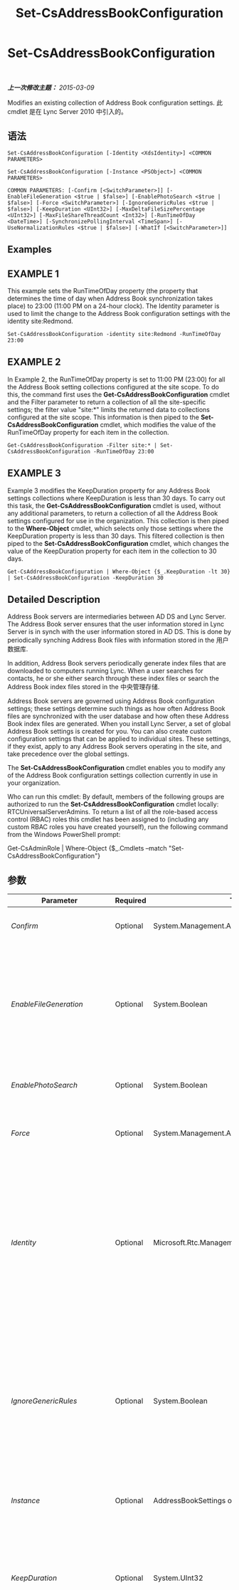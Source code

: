 ﻿---
title: Set-CsAddressBookConfiguration
TOCTitle: Set-CsAddressBookConfiguration
ms:assetid: a700328b-c738-447a-a03c-319852b42240
ms:mtpsurl: https://technet.microsoft.com/zh-cn/library/Gg412784(v=OCS.15)
ms:contentKeyID: 49313846
ms.date: 05/19/2016
mtps_version: v=OCS.15
ms.translationtype: HT
---

# Set-CsAddressBookConfiguration

 

_**上一次修改主题：** 2015-03-09_

Modifies an existing collection of Address Book configuration settings. 此 cmdlet 是在 Lync Server 2010 中引入的。

## 语法

    Set-CsAddressBookConfiguration [-Identity <XdsIdentity>] <COMMON PARAMETERS>

    Set-CsAddressBookConfiguration [-Instance <PSObject>] <COMMON PARAMETERS>

    COMMON PARAMETERS: [-Confirm [<SwitchParameter>]] [-EnableFileGeneration <$true | $false>] [-EnablePhotoSearch <$true | $false>] [-Force <SwitchParameter>] [-IgnoreGenericRules <$true | $false>] [-KeepDuration <UInt32>] [-MaxDeltaFileSizePercentage <UInt32>] [-MaxFileShareThreadCount <Int32>] [-RunTimeOfDay <DateTime>] [-SynchronizePollingInterval <TimeSpan>] [-UseNormalizationRules <$true | $false>] [-WhatIf [<SwitchParameter>]]

## Examples

## EXAMPLE 1

This example sets the RunTimeOfDay property (the property that determines the time of day when Address Book synchronization takes place) to 23:00 (11:00 PM on a 24-hour clock). The Identity parameter is used to limit the change to the Address Book configuration settings with the identity site:Redmond.

    Set-CsAddressBookConfiguration -identity site:Redmond -RunTimeOfDay 23:00

## EXAMPLE 2

In Example 2, the RunTimeOfDay property is set to 11:00 PM (23:00) for all the Address Book setting collections configured at the site scope. To do this, the command first uses the **Get-CsAddressBookConfiguration** cmdlet and the Filter parameter to return a collection of all the site-specific settings; the filter value "site:\*" limits the returned data to collections configured at the site scope. This information is then piped to the **Set-CsAddressBookConfiguration** cmdlet, which modifies the value of the RunTimeOfDay property for each item in the collection.

    Get-CsAddressBookConfiguration -Filter site:* | Set-CsAddressBookConfiguration -RunTimeOfDay 23:00

## EXAMPLE 3

Example 3 modifies the KeepDuration property for any Address Book settings collections where KeepDuration is less than 30 days. To carry out this task, the **Get-CsAddressBookConfiguration** cmdlet is used, without any additional parameters, to return a collection of all the Address Book settings configured for use in the organization. This collection is then piped to the **Where-Object** cmdlet, which selects only those settings where the KeepDuration property is less than 30 days. This filtered collection is then piped to the **Set-CsAddressBookConfiguration** cmdlet, which changes the value of the KeepDuration property for each item in the collection to 30 days.

    Get-CsAddressBookConfiguration | Where-Object {$_.KeepDuration -lt 30} | Set-CsAddressBookConfiguration -KeepDuration 30

## Detailed Description

Address Book servers are intermediaries between AD DS and Lync Server. The Address Book server ensures that the user information stored in Lync Server is in synch with the user information stored in AD DS. This is done by periodically synching Address Book files with information stored in the 用户数据库.

In addition, Address Book servers periodically generate index files that are downloaded to computers running Lync. When a user searches for contacts, he or she either search through these index files or search the Address Book index files stored in the 中央管理存储.

Address Book servers are governed using Address Book configuration settings; these settings determine such things as how often Address Book files are synchronized with the user database and how often these Address Book index files are generated. When you install Lync Server, a set of global Address Book settings is created for you. You can also create custom configuration settings that can be applied to individual sites. These settings, if they exist, apply to any Address Book servers operating in the site, and take precedence over the global settings.

The **Set-CsAddressBookConfiguration** cmdlet enables you to modify any of the Address Book configuration settings collection currently in use in your organization.

Who can run this cmdlet: By default, members of the following groups are authorized to run the **Set-CsAddressBookConfiguration** cmdlet locally: RTCUniversalServerAdmins. To return a list of all the role-based access control (RBAC) roles this cmdlet has been assigned to (including any custom RBAC roles you have created yourself), run the following command from the Windows PowerShell prompt:

Get-CsAdminRole | Where-Object {$\_.Cmdlets –match "Set-CsAddressBookConfiguration"}

## 参数


<table>
<colgroup>
<col style="width: 25%" />
<col style="width: 25%" />
<col style="width: 25%" />
<col style="width: 25%" />
</colgroup>
<thead>
<tr class="header">
<th>Parameter</th>
<th>Required</th>
<th>Type</th>
<th>Description</th>
</tr>
</thead>
<tbody>
<tr class="odd">
<td><p><em>Confirm</em></p></td>
<td><p>Optional</p></td>
<td><p>System.Management.Automation.SwitchParameter</p></td>
<td><p>在执行命令之前提示您进行确认。</p></td>
</tr>
<tr class="even">
<td><p><em>EnableFileGeneration</em></p></td>
<td><p>Optional</p></td>
<td><p>System.Boolean</p></td>
<td><p>When set to True (the default value) the Address Book server generates Address Book index files that can be downloaded by clients. When set to False, these index files are not generated. That means that client applications will have to use the 通讯簿 Web 查询服务 when searching for contacts.</p></td>
</tr>
<tr class="odd">
<td><p><em>EnablePhotoSearch</em></p></td>
<td><p>Optional</p></td>
<td><p>System.Boolean</p></td>
<td><p>When set to True, user photos will be displayed in search results.</p></td>
</tr>
<tr class="even">
<td><p><em>Force</em></p></td>
<td><p>Optional</p></td>
<td><p>System.Management.Automation.SwitchParameter</p></td>
<td><p>Suppresses the display of any non-fatal error message that might occur when running the command.</p></td>
</tr>
<tr class="odd">
<td><p><em>Identity</em></p></td>
<td><p>Optional</p></td>
<td><p>Microsoft.Rtc.Management.Xds.XdsIdentity</p></td>
<td><p>Unique identifier assigned to the collection of Address Book settings. To refer to the global settings, use this syntax: -Identity global. To refer to a collection configured at the site scope, use syntax similar to this: -Identity site:Redmond. You cannot use wildcard characters when specifying an Identity.</p>
<p>If this parameter is omitted, then the <strong>Set-CsAddressBookConfiguration</strong> cmdlet will modify the global settings.</p></td>
</tr>
<tr class="even">
<td><p><em>IgnoreGenericRules</em></p></td>
<td><p>Optional</p></td>
<td><p>System.Boolean</p></td>
<td><p>Indicates whether or not the Address Book server ignores the generic normalization rules used when parsing phone numbers. Generic rules are the rules that are built into Lync Server. These rules cannot be changed; however, by setting the value of this property to True you can instruct your Address Book servers to ignore these rules and instead use custom rules that you create yourself. The default value is False.</p></td>
</tr>
<tr class="odd">
<td><p><em>Instance</em></p></td>
<td><p>Optional</p></td>
<td><p>AddressBookSettings object</p></td>
<td><p>允许您将对对象的引用传递到 cmdlet，而不是设置单个参数值。</p></td>
</tr>
<tr class="even">
<td><p><em>KeepDuration</em></p></td>
<td><p>Optional</p></td>
<td><p>System.UInt32</p></td>
<td><p>Specifies the amount of time (in days) that Address Book servers will keep change files. Change files older than the value of the KeepDuration property will be deleted. The KeepDuration can be set to any integer value between 1 and 90, inclusive. The default value is 30 days.</p></td>
</tr>
<tr class="odd">
<td><p><em>MaxDeltaFileSizePercentage</em></p></td>
<td><p>Optional</p></td>
<td><p>System.UInt32</p></td>
<td><p>When changes are made to Active Directory (such as a new user being enabled for Lync Server), the Address Book server typically records these changes in a &quot;delta file,&quot; a file consisting only of the updated information; Lync can then download the delta files rather than a complete Address Book file. The MaxDeltaFileSizePercentage property determines how large the delta files can get before they are incorporated into the complete Address Book file. By default, delta files can be as large as 20 percent of the complete Address Book file before a new Address Book file is generated. At that point, Lync clients will download the complete file rather than a delta file.</p>
<p>MaxDeltaFileSizePercentage must be entered as a percentage value between 1 and 100, inclusive.</p></td>
</tr>
<tr class="even">
<td><p><em>MaxFileShareThreadCount</em></p></td>
<td><p>Optional</p></td>
<td><p>System.Int32</p></td>
<td><p>Specifies the maximum number of system resources that can be used by the Address Book server if there are problems accessing the service file share. The default value is 300.</p></td>
</tr>
<tr class="odd">
<td><p><em>RunTimeOfDay</em></p></td>
<td><p>Optional</p></td>
<td><p>System.DateTime</p></td>
<td><p>Indicates the time of day when the servers generate new Address Book files. The RunTimeOfDay property is based on a 24-hour clock (hours:minutes:seconds), with 00:00:00 representing midnight and 23:59:00 representing 11:59 P.M..</p>
<p>The default value is 01:30:00 (1:30 A.M.).</p></td>
</tr>
<tr class="even">
<td><p><em>SynchronizePollingInterval</em></p></td>
<td><p>Optional</p></td>
<td><p>System.TimeSpan</p></td>
<td><p>Indicates how often Address Book servers synchronize their information with the information stored in the 用户数据库. The SynchronizePollingInterval can be set to any value between 5 seconds (00:00:05) and 3 hours (03:00:00). The default value is 5 minutes (00:05:00).</p></td>
</tr>
<tr class="odd">
<td><p><em>UseNormalizationRules</em></p></td>
<td><p>Optional</p></td>
<td><p>System.Boolean</p></td>
<td><p>Indicates whether Address Book servers should use phone normalization rules when retrieving phone numbers. If set to False, phone numbers will be retrieved as-is, and it will be up to the client application to apply normalization rules when displaying these numbers.</p>
<p>The default value is True.</p></td>
</tr>
<tr class="even">
<td><p><em>WhatIf</em></p></td>
<td><p>Optional</p></td>
<td><p>System.Management.Automation.SwitchParameter</p></td>
<td><p>描述在执行了命令操作但实际并未执行命令时会发生什么情况。</p></td>
</tr>
</tbody>
</table>


## Input Types

Microsoft.Rtc.Management.WritableConfig.Settings.AddressBook.AddressBookSettings object. The **Set-CsAddressBookConfiguration** cmdlet accepts pipelined input of Address Book configuration objects.

## Return Types

The **Set-CsAddressBookConfiguration** cmdlet does not return a value or object. Instead, the cmdlet configures instances of the Microsoft.Rtc.Management.WritableConfig.Settings.AddressBook.AddressBookSettings object.

## 另请参阅

#### 其他资源

[Get-CsAddressBookConfiguration](get-csaddressbookconfiguration.md)  
[New-CsAddressBookConfiguration](new-csaddressbookconfiguration.md)  
[Remove-CsAddressBookConfiguration](remove-csaddressbookconfiguration.md)

